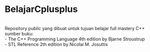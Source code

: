 # BelajarCplusplus
<br>
Repository public yang dibuat untuk tujuan belajar full mastery C++
<br>sumber buku:
<br>- The C++ Programming Language 4th edition by Bjarne Stroustrup
<br>- STL Reference 2th edition by Nicolai M. Josuttis
